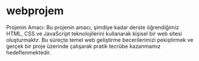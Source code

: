 # webprojem
Projenin Amacı:
Bu projenin amacı, şimdiye kadar derste öğrendiğimiz HTML, CSS ve JavaScript teknolojilerini kullanarak kişisel bir web sitesi oluşturmaktır. Bu süreçte temel web geliştirme becerilerimizi pekiştirmek ve gerçek bir proje üzerinde çalışarak pratik tecrübe kazanmamız hedeflenmektedir.


